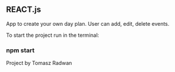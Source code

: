 ## REACT.js

App to create your own day plan.
User can add, edit, delete events.

To start the project run in the terminal:
### npm start

Project by Tomasz Radwan